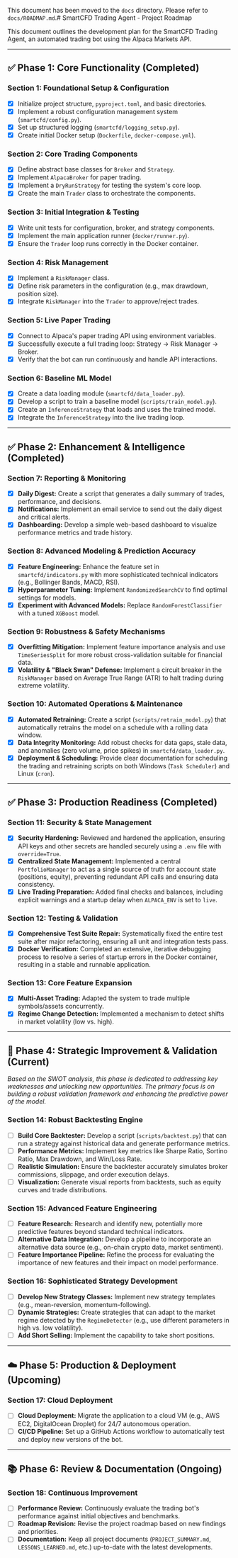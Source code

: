 This document has been moved to the `docs` directory. Please refer to `docs/ROADMAP.md`.# SmartCFD Trading Agent - Project Roadmap

This document outlines the development plan for the SmartCFD Trading Agent, an automated trading bot using the Alpaca Markets API.

---

## ✅ Phase 1: Core Functionality (Completed)

### Section 1: Foundational Setup & Configuration
- [x] Initialize project structure, `pyproject.toml`, and basic directories.
- [x] Implement a robust configuration management system (`smartcfd/config.py`).
- [x] Set up structured logging (`smartcfd/logging_setup.py`).
- [x] Create initial Docker setup (`Dockerfile`, `docker-compose.yml`).

### Section 2: Core Trading Components
- [x] Define abstract base classes for `Broker` and `Strategy`.
- [x] Implement `AlpacaBroker` for paper trading.
- [x] Implement a `DryRunStrategy` for testing the system's core loop.
- [x] Create the main `Trader` class to orchestrate the components.

### Section 3: Initial Integration & Testing
- [x] Write unit tests for configuration, broker, and strategy components.
- [x] Implement the main application runner (`docker/runner.py`).
- [x] Ensure the `Trader` loop runs correctly in the Docker container.

### Section 4: Risk Management
- [x] Implement a `RiskManager` class.
- [x] Define risk parameters in the configuration (e.g., max drawdown, position size).
- [x] Integrate `RiskManager` into the `Trader` to approve/reject trades.

### Section 5: Live Paper Trading
- [x] Connect to Alpaca's paper trading API using environment variables.
- [x] Successfully execute a full trading loop: Strategy -> Risk Manager -> Broker.
- [x] Verify that the bot can run continuously and handle API interactions.

### Section 6: Baseline ML Model
- [x] Create a data loading module (`smartcfd/data_loader.py`).
- [x] Develop a script to train a baseline model (`scripts/train_model.py`).
- [x] Create an `InferenceStrategy` that loads and uses the trained model.
- [x] Integrate the `InferenceStrategy` into the live trading loop.

---

## ✅ Phase 2: Enhancement & Intelligence (Completed)

### Section 7: Reporting & Monitoring
- [x] **Daily Digest:** Create a script that generates a daily summary of trades, performance, and decisions.
- [x] **Notifications:** Implement an email service to send out the daily digest and critical alerts.
- [x] **Dashboarding:** Develop a simple web-based dashboard to visualize performance metrics and trade history.

### Section 8: Advanced Modeling & Prediction Accuracy
- [x] **Feature Engineering:** Enhance the feature set in `smartcfd/indicators.py` with more sophisticated technical indicators (e.g., Bollinger Bands, MACD, RSI).
- [x] **Hyperparameter Tuning:** Implement `RandomizedSearchCV` to find optimal settings for models.
- [x] **Experiment with Advanced Models:** Replace `RandomForestClassifier` with a tuned `XGBoost` model.

### Section 9: Robustness & Safety Mechanisms
- [x] **Overfitting Mitigation:** Implement feature importance analysis and use `TimeSeriesSplit` for more robust cross-validation suitable for financial data.
- [x] **Volatility & "Black Swan" Defense:** Implement a circuit breaker in the `RiskManager` based on Average True Range (ATR) to halt trading during extreme volatility.

### Section 10: Automated Operations & Maintenance
- [x] **Automated Retraining:** Create a script (`scripts/retrain_model.py`) that automatically retrains the model on a schedule with a rolling data window.
- [x] **Data Integrity Monitoring:** Add robust checks for data gaps, stale data, and anomalies (zero volume, price spikes) in `smartcfd/data_loader.py`.
- [x] **Deployment & Scheduling:** Provide clear documentation for scheduling the trading and retraining scripts on both Windows (`Task Scheduler`) and Linux (`cron`).

---

## ✅ Phase 3: Production Readiness (Completed)

### Section 11: Security & State Management
- [x] **Security Hardening:** Reviewed and hardened the application, ensuring API keys and other secrets are handled securely using a `.env` file with `override=True`.
- [x] **Centralized State Management:** Implemented a central `PortfolioManager` to act as a single source of truth for account state (positions, equity), preventing redundant API calls and ensuring data consistency.
- [x] **Live Trading Preparation:** Added final checks and balances, including explicit warnings and a startup delay when `ALPACA_ENV` is set to `live`.

### Section 12: Testing & Validation
- [x] **Comprehensive Test Suite Repair:** Systematically fixed the entire test suite after major refactoring, ensuring all unit and integration tests pass.
- [x] **Docker Verification:** Completed an extensive, iterative debugging process to resolve a series of startup errors in the Docker container, resulting in a stable and runnable application.

### Section 13: Core Feature Expansion
- [x] **Multi-Asset Trading:** Adapted the system to trade multiple symbols/assets concurrently.
- [x] **Regime Change Detection:** Implemented a mechanism to detect shifts in market volatility (low vs. high).

---

## 🚀 Phase 4: Strategic Improvement & Validation (Current)

*Based on the SWOT analysis, this phase is dedicated to addressing key weaknesses and unlocking new opportunities. The primary focus is on building a robust validation framework and enhancing the predictive power of the model.*

### Section 14: Robust Backtesting Engine
- [ ] **Build Core Backtester:** Develop a script (`scripts/backtest.py`) that can run a strategy against historical data and generate performance metrics.
- [ ] **Performance Metrics:** Implement key metrics like Sharpe Ratio, Sortino Ratio, Max Drawdown, and Win/Loss Rate.
- [ ] **Realistic Simulation:** Ensure the backtester accurately simulates broker commissions, slippage, and order execution delays.
- [ ] **Visualization:** Generate visual reports from backtests, such as equity curves and trade distributions.

### Section 15: Advanced Feature Engineering
- [ ] **Feature Research:** Research and identify new, potentially more predictive features beyond standard technical indicators.
- [ ] **Alternative Data Integration:** Develop a pipeline to incorporate an alternative data source (e.g., on-chain crypto data, market sentiment).
- [ ] **Feature Importance Pipeline:** Refine the process for evaluating the importance of new features and their impact on model performance.

### Section 16: Sophisticated Strategy Development
- [ ] **Develop New Strategy Classes:** Implement new strategy templates (e.g., mean-reversion, momentum-following).
- [ ] **Dynamic Strategies:** Create strategies that can adapt to the market regime detected by the `RegimeDetector` (e.g., use different parameters in high vs. low volatility).
- [ ] **Add Short Selling:** Implement the capability to take short positions.

---

## ☁️ Phase 5: Production & Deployment (Upcoming)

### Section 17: Cloud Deployment
- [ ] **Cloud Deployment:** Migrate the application to a cloud VM (e.g., AWS EC2, DigitalOcean Droplet) for 24/7 autonomous operation.
- [ ] **CI/CD Pipeline:** Set up a GitHub Actions workflow to automatically test and deploy new versions of the bot.

---

## 📚 Phase 6: Review & Documentation (Ongoing)

### Section 18: Continuous Improvement
- [ ] **Performance Review:** Continuously evaluate the trading bot's performance against initial objectives and benchmarks.
- [ ] **Roadmap Revision:** Revise the project roadmap based on new findings and priorities.
- [ ] **Documentation:** Keep all project documents (`PROJECT_SUMMARY.md`, `LESSONS_LEARNED.md`, etc.) up-to-date with the latest developments.
